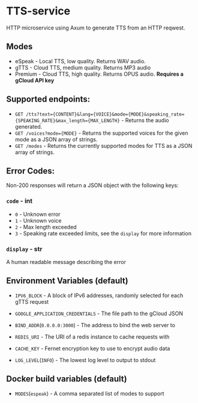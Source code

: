 # TTS-service

HTTP microservice using Axum to generate TTS from an HTTP reqwest.

## Modes
- eSpeak - Local TTS, low quality. Returns WAV audio.
- gTTS - Cloud TTS, medium quality. Returns MP3 audio
- Premium - Cloud TTS, high quality. Returns OPUS audio. **Requires a gCloud API key**

## Supported endpoints:
- `GET /tts?text={CONTENT}&lang={VOICE}&mode={MODE}&speaking_rate={SPEAKING_RATE}&max_length={MAX_LENGTH}` - Returns the audio generated.
- `GET /voices?mode={MODE}` - Returns the supported voices for the given mode as a JSON array of strings.
- `GET /modes` - Returns the currently supported modes for TTS as a JSON array of strings.

## Error Codes:
Non-200 responses will return a JSON object with the following keys:

### `code` - int
- `0` - Unknown error
- `1` - Unknown voice
- `2` - Max length exceeded
- `3` - Speaking rate exceeded limits, see the `display` for more information
### `display` - str
A human readable message describing the error

## Environment Variables (default)
- `IPV6_BLOCK` - A block of IPv6 addresses, randomly selected for each gTTS request

- `GOOGLE_APPLICATION_CREDENTIALS` - The file path to the gCloud JSON

- `BIND_ADDR`(`0.0.0.0:3000`) - The address to bind the web server to

- `REDIS_URI` - The URI of a redis instance to cache requests with

- `CACHE_KEY` - Fernet encryption key to use to encrypt audio data

- `LOG_LEVEL`(`INFO`) - The lowest log level to output to stdout

## Docker build variables (default)
- `MODES`(`espeak`) - A comma separated list of modes to support
